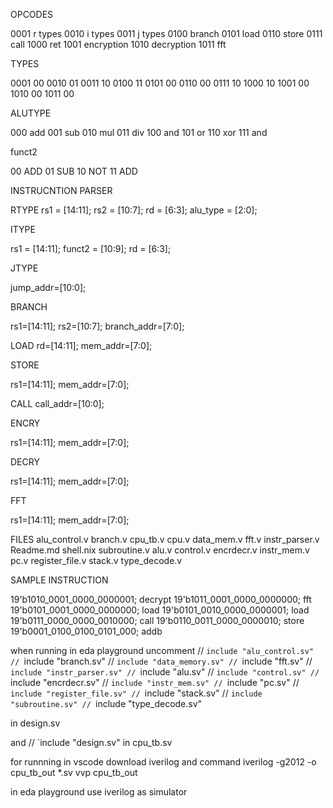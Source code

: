 OPCODES

0001 r types
0010 i types
0011 j types
0100 branch
0101 load
0110 store
0111 call
1000 ret
1001 encryption
1010 decryption
1011 fft


TYPES

0001 00
0010 01
0011 10
0100 11
0101 00
0110 00
0111 10
1000 10
1001 00
1010 00
1011 00


ALUTYPE

000 add
001 sub
010 mul
011 div
100 and
101 or
110 xor
111 and


funct2

00 ADD
01 SUB
10 NOT
11 ADD

INSTRUCNTION PARSER

RTYPE
rs1  =  [14:11];
rs2  =  [10:7];
rd   =  [6:3];
alu_type   =  [2:0];

ITYPE

rs1   =   [14:11];
funct2   =   [10:9];
rd   =   [6:3];

JTYPE

jump_addr=[10:0];

BRANCH

rs1=[14:11];
rs2=[10:7];
branch_addr=[7:0];


LOAD
rd=[14:11];
mem_addr=[7:0];

STORE

rs1=[14:11];
mem_addr=[7:0];


CALL
call_addr=[10:0];



ENCRY

rs1=[14:11];
mem_addr=[7:0];

DECRY

rs1=[14:11];
mem_addr=[7:0];



FFT

rs1=[14:11];
mem_addr=[7:0]; 


FILES
alu_control.v
branch.v
cpu_tb.v
cpu.v
data_mem.v
fft.v
instr_parser.v
Readme.md
shell.nix
subroutine.v
alu.v
control.v
encrdecr.v
instr_mem.v
pc.v
register_file.v
stack.v
type_decode.v


SAMPLE INSTRUCTION

19'b1010_0001_0000_0000001;  decrypt 
19'b1011_0001_0000_0000000;  fft
19'b0101_0001_0000_0000000;  load
19'b0101_0010_0000_0000001;  load
19'b0111_0000_0000_0010000;  call
19'b0110_0011_0000_0000010;  store
19'b0001_0100_0100_0101_000; addb


when running in eda playground uncomment
// `include "alu_control.sv"
// `include "branch.sv"
// `include "data_memory.sv"
// `include "fft.sv"
// `include "instr_parser.sv"
// `include "alu.sv"
// `include "control.sv"
// `include "encrdecr.sv"
// `include "instr_mem.sv"
// `include "pc.sv"
// `include "register_file.sv"
// `include "stack.sv"
// `include "subroutine.sv"
// `include "type_decode.sv"

in design.sv


and 
// `include "design.sv"
in cpu_tb.sv


for runnning in vscode download iverilog and command
iverilog -g2012 -o cpu_tb_out *.sv
vvp cpu_tb_out


in eda playground use iverilog as simulator
